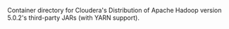 Container directory for Cloudera's Distribution of Apache Hadoop version 5.0.2's third-party JARs (with YARN support).